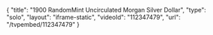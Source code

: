 {
    "title": "1900 RandomMint Uncirculated Morgan Silver Dollar",
    "type": "solo",
    "layout": "iframe-static",
    "videoId": "112347479",
    "url": "\/tvpembed\/112347479"
}